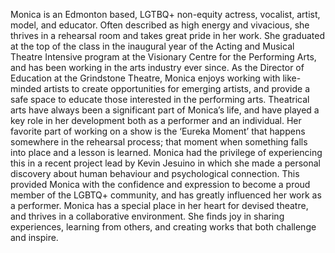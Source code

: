 Monica is an Edmonton based, LGTBQ+ non-equity actress, vocalist, artist, model, and educator. Often described as high energy and vivacious, she thrives in a rehearsal room and takes great pride in her work. She graduated at the top of the class in the inaugural year of the Acting and Musical Theatre Intensive program at the Visionary Centre for the Performing Arts, and has been working in the arts industry ever since. As the Director of Education at the Grindstone Theatre, Monica enjoys working with like-minded artists to create opportunities for emerging artists, and provide a safe space to educate those interested in the performing arts. 
	Theatrical arts have always been a significant part of Monica’s life, and have played a key role in her development both as a performer and an individual. Her favorite part of working on a show is the ‘Eureka Moment’ that happens somewhere in the rehearsal process; that moment when something falls into place and a lesson is learned. Monica had the privilege of experiencing this in a recent project lead by Kevin Jesuino in which she made a personal discovery about human behaviour and psychological connection. This provided Monica with the confidence and expression to become a proud member of the LGBTQ+ community, and has greatly influenced her work as a performer. 
	Monica has a special place in her heart for devised theatre, and thrives in a collaborative environment. She finds joy in sharing experiences, learning from others, and creating works that both challenge and inspire. 

